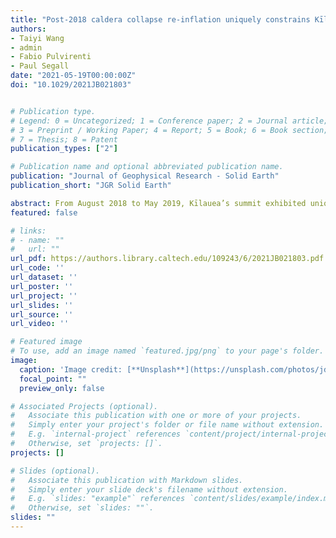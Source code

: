 ```yaml
---
title: "Post-2018 caldera collapse re-inflation uniquely constrains Kīlauea's magmatic system"
authors:
- Taiyi Wang
- admin
- Fabio Pulvirenti
- Paul Segall
date: "2021-05-19T00:00:00Z"
doi: "10.1029/2021JB021803"


# Publication type.
# Legend: 0 = Uncategorized; 1 = Conference paper; 2 = Journal article;
# 3 = Preprint / Working Paper; 4 = Report; 5 = Book; 6 = Book section;
# 7 = Thesis; 8 = Patent
publication_types: ["2"]

# Publication name and optional abbreviated publication name.
publication: "Journal of Geophysical Research - Solid Earth"
publication_short: "JGR Solid Earth"

abstract: From August 2018 to May 2019, Kīlauea’s summit exhibited unique, simultaneous, inflation and deflation, apparent in both GPS time series and Small Baseline Subset (SBAS) derived cumulative InSAR displacement maps. This deformation pattern provides clear evidence that Halema`uma`u (HMM) and South Caldera (SC) are distinct reservoirs. Post-collapse inflation of the East Rift Zone (ERZ), as captured by InSAR, indicates concurrent magma transfer from the summit reservoirs to the ERZ. We present a physics-based model that couples pressure-driven flow between magma reservoirs to simulate time dependent summit deformation. We take a two-step approach to quantitatively constrain Kīlauea’s magmatic plumbing system. First, we jointly invert the cumulative displacement maps and GPS offsets for the location and geometry of the summit reservoirs, approximated as spheroidal chambers. We find that HMM reservoir has an aspect ratio of ∼ 1.8 (prolate) and a depth of ∼ 2.2 km (below surface). The SC reservoir has an aspect ratio of 0.15 (oblate) and a depth of ∼3.6 km. Second, we utilize the flux model to invert GPS time series from 8 summit stations. Results favor a shallow HMM-ERZ pathway an order of magnitude more hydraulically conductive than the deep SC-ERZ pathway. Further experiments indicate that the HMM-ERZ pathway is required to explain the deformation time series. Given high-quality geodetic data, such an approach promises to quantify the connectivity of magmatic pathways between reservoirs in other similar volcanic systems.
featured: false

# links:
# - name: ""
#   url: ""
url_pdf: https://authors.library.caltech.edu/109243/6/2021JB021803.pdf
url_code: ''
url_dataset: ''
url_poster: ''
url_project: ''
url_slides: ''
url_source: ''
url_video: ''

# Featured image
# To use, add an image named `featured.jpg/png` to your page's folder.
image:
  caption: 'Image credit: [**Unsplash**](https://unsplash.com/photos/jdD8gXaTZsc)'
  focal_point: ""
  preview_only: false

# Associated Projects (optional).
#   Associate this publication with one or more of your projects.
#   Simply enter your project's folder or file name without extension.
#   E.g. `internal-project` references `content/project/internal-project/index.md`.
#   Otherwise, set `projects: []`.
projects: []

# Slides (optional).
#   Associate this publication with Markdown slides.
#   Simply enter your slide deck's filename without extension.
#   E.g. `slides: "example"` references `content/slides/example/index.md`.
#   Otherwise, set `slides: ""`.
slides: ""
---
```

